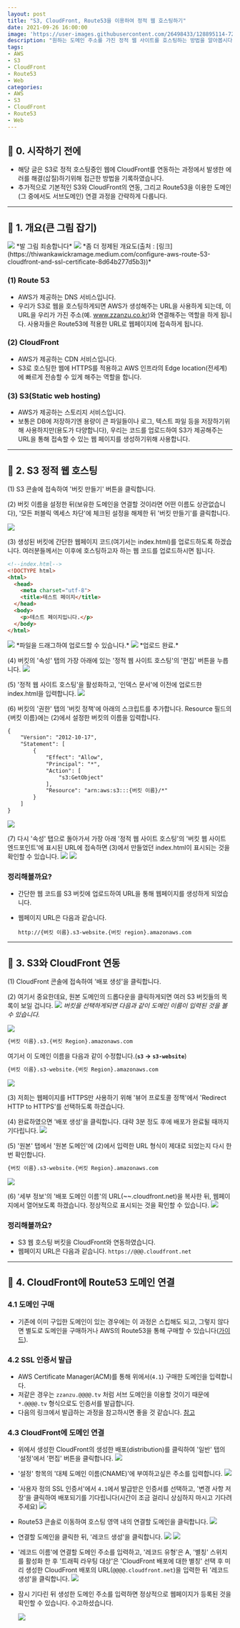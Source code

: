```yaml
---
layout: post
title: "S3, CloudFront, Route53을 이용하여 정적 웹 호스팅하기"
date: 2021-09-26 16:00:00
image: 'https://user-images.githubusercontent.com/26498433/128895114-720e4bb7-e2af-49d0-9815-1b2ec447d119.png'
description: "원하는 도메인 주소를 가진 정적 웹 사이트를 호스팅하는 방법을 알아봅시다"
tags:
- AWS
- S3
- CloudFront
- Route53
- Web
categories:
- AWS
- S3
- CloudFront
- Route53
- Web
---
```

## 📌 0. 시작하기 전에
- 해당 글은 S3로 정적 호스팅중인 웹에 CloudFront를 연동하는 과정에서 발생한 에러를 해결(삽질)하기위해 접근한 방법을 기록하였습니다.
- 추가적으로 기본적인 S3와 CloudFront의 연동, 그리고 Route53을 이용한 도메인(그 중에서도 서브도메인) 연결 과정을 간략하게 다룹니다.

***

## 📌 1. 개요(큰 그림 잡기)
<img src="https://user-images.githubusercontent.com/26498433/134797546-f55e6ac2-9a29-444b-bade-10dd261db09f.jpeg"/>
*발 그림 죄송합니다*

<img src="https://user-images.githubusercontent.com/26498433/134797567-12c2b559-4e1e-4572-9cde-fa43c8939ce1.png"/>
*좀 더 정제된 개요도(출처 : [링크](https://thiwankawickramage.medium.com/configure-aws-route-53-cloudfront-and-ssl-certificate-8d64b277d5b3))*

### (1) Route 53
- AWS가 제공하는 DNS 서비스입니다.
- 우리가 S3로 웹을 호스팅하게되면 AWS가 생성해주는 URL을 사용하게 되는데, 이 URL을 우리가 가진 주소(예. www.zzanzu.co.kr)와 연결해주는 역할을 하게 됩니다. 사용자들은 Route53에 적용한 URL로 웹페이지에 접속하게 됩니다.

### (2) CloudFront
- AWS가 제공하는 CDN 서비스입니다.
- S3로 호스팅한 웹에 HTTPS를 적용하고 AWS 인프라의 Edge location(전세계)에  빠르게 전송할 수 있게 해주는 역할을 합니다.

### (3) S3(Static web hosting)
- AWS가 제공하는 스토리지 서비스입니다.
- 보통은 DB에 저장하기엔 용량이 큰 파일들이나 로그, 텍스트 파일 등을 저장하기위해 사용하지만(용도가 다양합니다), 우리는 코드를 업로드하여 S3가 제공해주는 URL을 통해 접속할 수 있는 웹 페이지를 생성하기위해 사용합니다.

***

## 📌 2. S3 정적 웹 호스팅

(1) S3 콘솔에 접속하여 '버킷 만들기' 버튼을 클릭합니다.

(2) 버킷 이름을 설정한 뒤(보유한 도메인을 연결할 것이라면 어떤 이름도 상관없습니다), '모든 퍼블릭 엑세스 차단'에 체크된 설정을 해제한 뒤 '버킷 만들기'를 클릭합니다.

<img src="https://user-images.githubusercontent.com/26498433/134797609-a5237d57-80c7-4419-83b6-b2b8839c4549.png"/>

(3) 생성된 버킷에 간단한 웹페이지 코드(여기서는 index.html)를 업로드하도록 하겠습니다. 여러분들께서는 이후에 호스팅하고자 하는 웹 코드를 업로드하시면 됩니다.

```html
<!--index.html-->
<!DOCTYPE html>
<html>
  <head>
    <meta charset="utf-8">
    <title>테스트 페이지</title>
  </head>
  <body>
    <p>테스트 페이지입니다.</p>
  </body>
</html>
```

<img src="https://user-images.githubusercontent.com/26498433/134797626-ca1a045d-3050-4e85-8e99-9867f6b9a8d3.png"/>
*파일을 드래그하여 업로드할 수 있습니다.*

<img src="https://user-images.githubusercontent.com/26498433/134797642-1d2e237b-936c-4bb4-8fcd-e9d2bc76a589.png"/>
*업로드 완료.*

(4) 버킷의 '속성' 탭의 가장 아래에 있는 '정적 웹 사이트 호스팅'의 '편집' 버튼을 누릅니다.
<img src="https://user-images.githubusercontent.com/26498433/134797662-5b423d8e-38fd-487f-91b9-3d686223fe00.png"/>

(5) '정적 웹 사이트 호스팅'을 활성화하고, '인덱스 문서'에 이전에 업로드한 index.html을 입력합니다.
<img src="https://user-images.githubusercontent.com/26498433/134797684-2386b893-5508-419c-a826-5a467a30727a.png"/>

(6) 버킷의 '권한' 탭의 '버킷 정책'에 아래의 스크립트를 추가합니다. Resource 필드의 {버킷 이름}에는 (2)에서 설정한 버킷의 이름을 입력합니다.

```html
{
    "Version": "2012-10-17",
    "Statement": [
        {
            "Effect": "Allow",
            "Principal": "*",
            "Action": [
                "s3:GetObject"
            ],
            "Resource": "arn:aws:s3:::{버킷 이름}/*"
        }
    ]
}
```

<img src="https://user-images.githubusercontent.com/26498433/134797722-25c39f7d-bdb1-409b-ad53-7ae7fc8cf43d.png"/>

(7) 다시 '속성' 탭으로 돌아가서 가장 아래 '정적 웹 사이트 호스팅'의 '버킷 웹 사이트 엔드포인트'에 표시된 URL에 접속하면 (3)에서 만들었던 index.html이 표시되는 것을 확인할 수 있습니다.
<img src="https://user-images.githubusercontent.com/26498433/134797739-82429ddc-9846-4f8e-b6fa-2e930a77e2d0.png"/>
<img src="https://user-images.githubusercontent.com/26498433/134797758-a8549f31-dc1e-44f4-9a0f-2dc76057c9f2.png"/>

### 정리해볼까요?
- 간단한 웹 코드를 S3 버킷에 업로드하여 URL을 통해 웹페이지를 생성하게 되었습니다.
- 웹페이지 URL은 다음과 같습니다.

    `http://{버킷 이름}.s3-website.{버킷 region}.amazonaws.com`

***

## 📌 3. S3와 CloudFront 연동
(1) CloudFront 콘솔에 접속하여 '배포 생성'을 클릭합니다.

(2) 여기서 중요한데요, 원본 도메인의 드롭다운을 클릭하게되면 여러 S3 버킷들의 목록이 보일 겁니다.
<img src="https://user-images.githubusercontent.com/26498433/134797915-800c90fe-a57f-48c5-8ff6-6233bfed7ee7.png"/>
*버킷을 선택하게되면 다음과 같이 도메인 이름이 입력된 것을 볼 수 있습니다.*

<img src="https://user-images.githubusercontent.com/26498433/134797933-4706ef8c-28c0-464a-85cd-3cadbe845e1b.png"/>

```html
{버킷 이름}.s3.{버킷 Region}.amazonaws.com
```

여기서 이 도메인 이름을 다음과 같이 수정합니다.(**`s3` → `s3-website`**)

```html
{버킷 이름}.s3-website.{버킷 Region}.amazonaws.com
```

<img src="https://user-images.githubusercontent.com/26498433/134797953-f3c1b6ab-d129-4bfe-9003-d9eed7de5d7a.png"/>

(3) 저희는 웹페이지를 HTTPS만 사용하기 위해 '뷰어 프로토콜 정책'에서 'Redirect HTTP to HTTPS'를 선택하도록 하겠습니다. 

(4) 완료하였으면 '배포 생성'을 클릭합니다. 대략 3분 정도 후에 배포가 완료될 때까지 기다립니다.
<img src="https://user-images.githubusercontent.com/26498433/134797961-7bb4d6bf-2243-4d03-a5b4-8abb2b7d663c.png"/>

(5) '원본' 탭에서 '원본 도메인'에 (2)에서 입력한 URL 형식이 제대로 되었는지 다시 한 번 확인합니다.

```html
{버킷 이름}.s3-website.{버킷 Region}.amazonaws.com
```
<img src="https://user-images.githubusercontent.com/26498433/134797981-4c68626c-5354-4067-b81e-a511b05caf11.png"/>

(6) '세부 정보'의 '배포 도메인 이름'의 URL(~~.cloudfront.net)을 복사한 뒤, 웹페이지에서 열어보도록 하겠습니다. 정상적으로 표시되는 것을 확인할 수 있습니다.
<img src="https://user-images.githubusercontent.com/26498433/134798044-f60a0bb4-329f-47df-b323-c02b3cf7aabc.png"/>

### 정리해볼까요?
- S3 웹 호스팅 버킷을 CloudFront와 연동하였습니다.
- 웹페이지 URL은 다음과 같습니다.
    `https://@@@.cloudfront.net`

***

## 📌 4. CloudFront에 Route53 도메인 연결

### 4.1 도메인 구매
- 기존에 이미 구입한 도메인이 있는 경우에는 이 과정은 스킵해도 되고, 그렇지 않다면 별도로 도메인을 구매하거나 AWS의 Route53을 통해 구매할 수 있습니다([가이드](https://docs.aws.amazon.com/ko_kr/Route53/latest/DeveloperGuide/domain-register.html)).

### 4.2 SSL 인증서 발급
- AWS Certificate Manager(ACM)를 통해 위에서(`4.1`) 구매한 도메인을 입력합니다.
- 저같은 경우는 `zzanzu.@@@@.tv` 처럼 서브 도메인을 이용할 것이기 때문에 `*.@@@@.tv` 형식으로도 인증서를 발급합니다.
- 다음의 링크에서 발급하는 과정을 참고하시면 좋을 것 같습니다. [참고](https://jojoldu.tistory.com/434)

### 4.3 CloudFront에 도메인 연결
- 위에서 생성한 CloudFront의 생성한 배포(distribution)를 클릭하여 '일반' 탭의 '설정'에서 '편집' 버튼을 클릭합니다.
    <img src="https://user-images.githubusercontent.com/26498433/134798117-b8c01501-62fd-4af9-b100-d6c99a2419ce.png"/>

- '설정' 항목의 '대체 도메인 이름(CNAME)'에 부여하고싶은 주소를 입력합니다.
    <img src="https://user-images.githubusercontent.com/26498433/134798133-0cf54903-6627-4a48-8e39-96753ce2690c.png"/>

- '사용자 정의 SSL 인증서'에서 `4.1`에서 발급받은 인증서를 선택하고, '변경 사항 저장'을 클릭하여 배포되기를 기다립니다(시간이 조금 걸리니 상심하지 마시고 기다려주세요)
    <img src="https://user-images.githubusercontent.com/26498433/134798162-b9361db0-786c-4215-a69c-7beadb0df141.png"/>

- Route53 콘솔로 이동하여 호스팅 영역 내의 연결할 도메인을 클릭합니다.
    <img src="https://user-images.githubusercontent.com/26498433/134798180-0e2531f6-d982-4267-9bd1-e65f5701e85c.png"/>

- 연결할 도메인을 클릭한 뒤, '레코드 생성'을 클릭합니다.
    <img src="https://user-images.githubusercontent.com/26498433/134798210-9f744c31-6a47-4f8f-9212-d9be3035700e.png"/>
    <img src="https://user-images.githubusercontent.com/26498433/134798232-7a3a4984-9c45-4f54-80dd-0702d070f426.png"/>

- '레코드 이름'에 연결할 도메인 주소를 입력하고, '레코드 유형'은 A, '별칭' 스위치를 활성화 한 후 '트래픽 라우팅 대상'은 'CloudFront 배포에 대한 별칭' 선택 후 미리 생성한 CloudFront 배포의 URL(`@@@@.cloudfront.net`)을 입력한 뒤 '레코드 생성'을 클릭합니다.
    <img src="https://user-images.githubusercontent.com/26498433/134798242-de993cb6-8bf5-4dee-b9ae-746a5ea80475.png"/>

- 잠시 기다린 뒤 생성한 도메인 주소를 입력하면 정상적으로 웹페이지가 등록된 것을 확인할 수 있습니다. 수고하셨습니다.
    
    <img src="https://user-images.githubusercontent.com/26498433/134798257-15d5a93e-8728-4b0f-84eb-a4113d29c78a.png"/>

